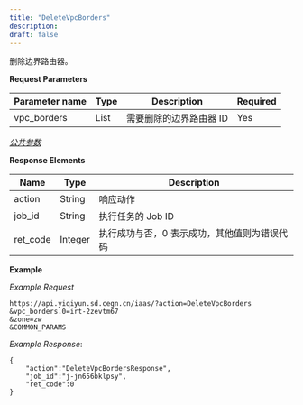 ```yaml
---
title: "DeleteVpcBorders"
description: 
draft: false
---
```




删除边界路由器。


**Request Parameters**

| Parameter name | Type | Description | Required |
| --- | --- | --- | --- |
| vpc_borders | List | 需要删除的边界路由器 ID | Yes |

[_公共参数_](../../../parameters/)

**Response Elements**

| Name | Type | Description |
| --- | --- | --- |
| action | String | 响应动作 |
| job_id | String | 执行任务的 Job ID |
| ret_code | Integer | 执行成功与否，0 表示成功，其他值则为错误代码 |

**Example**

_Example Request_

```
https://api.yiqiyun.sd.cegn.cn/iaas/?action=DeleteVpcBorders
&vpc_borders.0=irt-2zevtm67
&zone=zw
&COMMON_PARAMS
```

_Example Response_:

```
{
    "action":"DeleteVpcBordersResponse",
    "job_id":"j-jn656bklpsy",
    "ret_code":0
}
```
